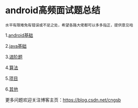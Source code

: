 # android高频面试题总结
    水平有限难免有错误或不足之处，希望各路大佬都可以多多指正，提供意见哈

1.[android基础](https://github.com/knowledgeIsMoney/android-interveiw/blob/master/android%E5%9F%BA%E7%A1%80/overview.md)

2.[java基础](https://github.com/knowledgeIsMoney/android-interveiw/blob/master/java%E5%9F%BA%E7%A1%80/overview.md)

3.[进阶题](https://github.com/knowledgeIsMoney/android-interveiw/blob/master/%E8%BF%9B%E9%98%B6%E9%A2%98/overview.md)

4.[算法](https://github.com/knowledgeIsMoney/android-interveiw/blob/master/%E7%AE%97%E6%B3%95/overview.md)

5.[项目](https://github.com/knowledgeIsMoney/android-interveiw/blob/master/%E9%A1%B9%E7%9B%AE/overview.md)

6.[其他](https://github.com/knowledgeIsMoney/android-interveiw/blob/master/%E5%85%B6%E4%BB%96/overview.md)





更多问题欢迎关注博客主页：https://blog.csdn.net/cngsb

